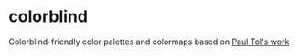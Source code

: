 # colorblind
Colorblind-friendly color palettes and colormaps based on [Paul Tol's work](https://personal.sron.nl/~pault/)

